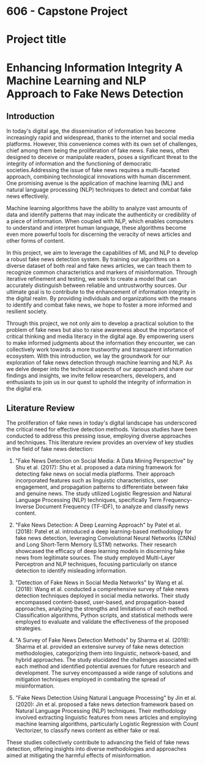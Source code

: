# 606 - Capstone Project 

# Project title 

# Enhancing Information Integrity A Machine Learning and NLP Approach to Fake News Detection

<p align="justify">

## Introduction
In today's digital age, the dissemination of information has become increasingly rapid and widespread, thanks to the internet and social media platforms. However, this convenience comes with its own set of challenges, chief among them being the proliferation of fake news. Fake news, often designed to deceive or manipulate readers, poses a significant threat to the integrity of information and the functioning of democratic societies.Addressing the issue of fake news requires a multi-faceted approach, combining technological innovations with human discernment. One promising avenue is the application of machine learning (ML) and natural language processing (NLP) techniques to detect and combat fake news effectively.

Machine learning algorithms have the ability to analyze vast amounts of data and identify patterns that may indicate the authenticity or credibility of a piece of information. When coupled with NLP, which enables computers to understand and interpret human language, these algorithms become even more powerful tools for discerning the veracity of news articles and other forms of content.

In this project, we aim to leverage the capabilities of ML and NLP to develop a robust fake news detection system. By training our algorithms on a diverse dataset of both real and fake news articles, we can teach them to recognize common characteristics and markers of misinformation. Through iterative refinement and testing, we seek to create a model that can accurately distinguish between reliable and untrustworthy sources. Our ultimate goal is to contribute to the enhancement of information integrity in the digital realm. By providing individuals and organizations with the means to identify and combat fake news, we hope to foster a more informed and resilient society.

Through this project, we not only aim to develop a practical solution to the problem of fake news but also to raise awareness about the importance of critical thinking and media literacy in the digital age. By empowering users to make informed judgments about the information they encounter, we can collectively work towards a more trustworthy and transparent information ecosystem. With this introduction, we lay the groundwork for our exploration of fake news detection through machine learning and NLP. As we delve deeper into the technical aspects of our approach and share our findings and insights, we invite fellow researchers, developers, and enthusiasts to join us in our quest to uphold the integrity of information in the digital era.

## Literature Review

The proliferation of fake news in today's digital landscape has underscored the critical need for effective detection methods. Various studies have been conducted to address this pressing issue, employing diverse approaches and techniques. This literature review provides an overview of key studies in the field of fake news detection:

1. "Fake News Detection on Social Media: A Data Mining Perspective" by Shu et al. (2017):
Shu et al. proposed a data mining framework for detecting fake news on social media platforms. Their approach incorporated features such as linguistic characteristics, user engagement, and propagation patterns to differentiate between fake and genuine news. The study utilized Logistic Regression and Natural Language Processing (NLP) techniques, specifically Term Frequency-Inverse Document Frequency (TF-IDF), to analyze and classify news content.

2. "Fake News Detection: A Deep Learning Approach" by Patel et al. (2018):
Patel et al. introduced a deep learning-based methodology for fake news detection, leveraging Convolutional Neural Networks (CNNs) and Long Short-Term Memory (LSTM) networks. Their research showcased the efficacy of deep learning models in discerning fake news from legitimate sources. The study employed Multi-Layer Perceptron and NLP techniques, focusing particularly on stance detection to identify misleading information.

3. "Detection of Fake News in Social Media Networks" by Wang et al. (2018):
Wang et al. conducted a comprehensive survey of fake news detection techniques deployed in social media networks. Their study encompassed content-based, user-based, and propagation-based approaches, analyzing the strengths and limitations of each method. Classification algorithms, Python scripts, and statistical methods were employed to evaluate and validate the effectiveness of the proposed strategies.

4. "A Survey of Fake News Detection Methods" by Sharma et al. (2019):
Sharma et al. provided an extensive survey of fake news detection methodologies, categorizing them into linguistic, network-based, and hybrid approaches. The study elucidated the challenges associated with each method and identified potential avenues for future research and development. The survey encompassed a wide range of solutions and mitigation techniques employed in combating the spread of misinformation.

5. "Fake News Detection Using Natural Language Processing" by Jin et al. (2020):
Jin et al. proposed a fake news detection framework based on Natural Language Processing (NLP) techniques. Their methodology involved extracting linguistic features from news articles and employing machine learning algorithms, particularly Logistic Regression with Count Vectorizer, to classify news content as either fake or real.

These studies collectively contribute to advancing the field of fake news detection, offering insights into diverse methodologies and approaches aimed at mitigating the harmful effects of misinformation.


</p>
